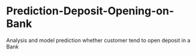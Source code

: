 # Prediction-Deposit-Opening-on-Bank
Analysis and model prediction whether customer tend to open deposit in a Bank
